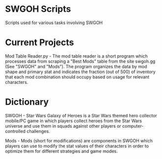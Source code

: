 # SWGOH Scripts
Scripts used for various tasks involving SWGOH

# Current Projects
Mod Table Reader.py - The mod table reader is a short program which processes data from scraping a "Best Mods" table from the site swgoh.gg (See "SWGOH" and "Mods"). The program organizes the data by mod shape and primary stat and indicates the fraction (out of 500) of inventory that each mod combination should occupy based on usage for relevant characters. 

# Dictionary
SWGOH - Star Wars Galaxy of Heroes is a Star Wars themed hero collector mobile/PC game in which players collect heroes from the Star Wars universe and use them in squads against other players or computer-controlled challenges. 

Mods - Mods (short for modifications) are components in SWGOH which players can use to modify the stat values of their characters in order to optimize them for different strategies and game modes. 
